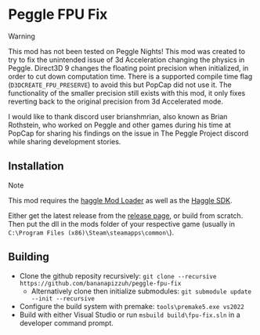 # Peggle FPU Fix
> [!WARNING]
> This mod has not been tested on Peggle Nights!
This mod was created to try to fix the unintended issue of 3d Acceleration changing the physics in Peggle. Direct3D 9 changes the floating point precision when initialized, in order to cut down computation time. There is a supported compile time flag (`D3DCREATE_FPU_PRESERVE`) to avoid this but PopCap did not use it. The functionality of the smaller precision still exists with this mod, it only fixes reverting back to the original precision from 3d Accelerated mode.

I would like to thank discord user brianshmrian, also known as Brian Rothstein, who worked on Peggle and other games during his time at PopCap for sharing his findings on the issue in The Peggle Project discord while sharing development stories.

## Installation
> [!NOTE]
> This mod requires the [haggle Mod Loader](https://github.com/PeggleCommunity/haggle-mod-loader/releases/latest) as well as the [Haggle SDK](https://github.com/PeggleCommunity/haggle/releases/latest).

Either get the latest release from the [release page](https://github.com/bananapizzuh/peggle-fpu-fix/releases/latest), or build from scratch. Then put the dll in the mods folder of your respective game (usually in `C:\Program Files (x86)\Steam\steamapps\common\`).

## Building
- Clone the github reposity recursively: `git clone --recursive https://github.com/bananapizzuh/peggle-fpu-fix`
  - Alternatively clone then initialize submodules: `git submodule update --init --recursive`
- Configure the build system with premake: `tools\premake5.exe vs2022` 
- Build with either Visual Studio or run `msbuild build\fpu-fix.sln` in a developer command prompt.